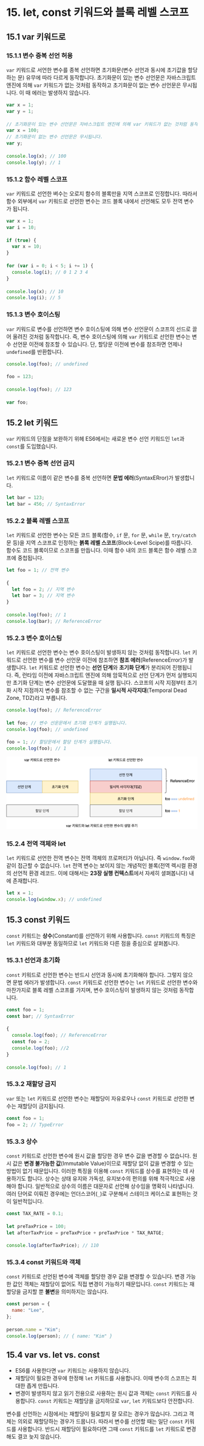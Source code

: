 # 15. let, const 키워드와 블록 레벨 스코프

## 15.1 var 키워드로

### 15.1.1 변수 중복 선언 허용

`var` 키워드로 서언한 변수를 종복 선언하면 초기화문(변수 선언과 동시에 초기값을 할당하는 문) 유무에 따라 다르게 동작합니다. 초기화문이 있는 변수 선언문은 자바스크립트 엔진에 의해 `var` 키워드가 없는 것처럼 동작하고 초기화문이 없는 변수 선언문은 무시됩니다. 이 때 에러는 발생하지 않습니다.

```javascript
var x = 1;
var y = 1;

// 초기화문이 있는 변수 선언문은 자바스크립트 엔진에 의해 var 키워드가 없는 것처럼 동작합니다.
var x = 100;
// 초기화문이 없는 변수 선언문은 무시됩니다.
var y;

console.log(x); // 100
console.log(y); // 1
```

### 15.1.2 함수 레벨 스코프

`var` 키워드로 선언한 벼수는 오로지 함수의 블록만을 지역 스코프로 인정합니다. 따라서 함수 외부에서 `var` 키워드로 선언한 변수는 코드 블록 내에서 선언해도 모두 전역 변수가 됩니다.

```javascript
var x = 1;
var i = 10;

if (true) {
  var x = 10;
}

for (var i = 0; i < 5; i += 1) {
  console.log(i); // 0 1 2 3 4
}

console.log(x); // 10
console.log(i); // 5
```

### 15.1.3 변수 호이스팅

`var` 키워드로 변수를 선언하면 변수 호이스팅에 의해 변수 선언문이 스코프의 선드로 끌어 올려진 것처럼 동작합니다. 즉, 변수 호이스팅에 의해 `var` 키워드로 선언한 변수는 변수 선언문 이전에 참조할 수 있습니다. 단, 할당문 이전에 변수를 참조하면 언제나 `undefined`를 반환합니다.

```javascript
console.log(foo); // undefined

foo = 123;

console.log(foo); // 123

var foo;
```

## 15.2 let 키워드

`var` 키워드의 단점을 보완하기 위헤 ES6에서는 새로운 변수 선언 키워드인 `let`과 `const`를 도입했습니다.

### 15.2.1 변수 중복 선언 금지

`let` 키워드로 이름이 같은 변수를 중복 선언하면 **문법 에러**(SyntaxERror)가 발생합니다.

```javascript
let bar = 123;
let bar = 456; // SyntaxError
```

### 15.2.2 블록 레벨 스코프

`let` 키워드로 선언한 변수는 모든 코드 블록(함수, `if` 문, `for` 문, `while` 문, `try/catch` 문 등)을 지역 스코프로 인정하는 **븕록 레벨 스코프**(Block-Level Scipe)를 따릅니다. 함수도 코드 블록이므로 스코프를 만듭니다. 이때 함수 내의 코드 블록은 함수 레벨 스코프에 중첩됩니다.

```javascript
let foo = 1; // 전역 변수

{
  let foo = 2; // 지역 변수
  let bar = 3; // 지역 변수
}

console.log(foo); // 1
console.log(bar); // ReferenceError
```

### 15.2.3 변수 호이스팅

`let` 키워드로 선언한 변수는 변수 호이스팅이 발생하지 않는 것처럼 동작합니다. `let` 키워드로 선언한 변수를 변수 선언문 이전에 참조하면 **참조 에러**(ReferenceError)가 발생합니다. `let` 키워드로 선언한 변수는 **선언 단계**와 **초기화 단계**가 분리되어 진행됩니다. 즉, 런타임 이전에 자바스크립트 엔진에 의해 암묵적으로 선언 단계가 먼저 실행되지만 초기화 단계는 변수 선언문에 도달했을 때 실행 됩니다. 스코프의 시작 지점부터 초기화 시작 지점까지 변수를 참조할 수 없는 구간을 **일시적 사각지대**(Temporal Dead Zone, TDZ)라고 부릅니다.

```javascript
console.log(foo); // ReferenceError

let foo; // 변수 선운문에서 초기화 단계가 실행됩니다.
console.log(foo); // undefined

foo = 1; // 할당문에서 할당 단계가 실행됩니다.
console.log(foo); // 1
```

![var 키워드와 let 키워드로 선언한 변수의 생명 주기](./image/img-15-2.png)

### 15.2.4 전역 객체와 let

`let` 키워드로 선언한 전역 변수는 전역 객체의 프로퍼티가 아닙니다. 즉 `window.foo`와 같이 접근할 수 없습니다. `let` 전역 변수는 보이지 않는 개념적인 블록(전역 렉시컬 환경의 선언적 환경 레코드. 이에 대해서는 **23장 실행 컨텍스트**에서 자세히 셜펴봅니다) 내에 존재합니다.

```javascript
let x = 1;
console.log(window.x); // undefined
```

## 15.3 const 키워드

`const` 키워드는 **상수**(Constant)를 선언하기 위해 사용합니다. `const` 키워드의 특징은 `let` 키워드와 대부분 동일하므로 `let` 키워드와 다른 점을 중심으로 살펴봅니다.

### 15.3.1 선언과 초기화

`const` 키워드로 선언한 변수는 반드시 선언과 동시에 초기화해야 합니다. 그렇지 않으면 문법 에러가 발생합니다. `const` 키워드로 선언한 변수는 `let` 키워드로 선언한 변수와 마찬가지로 블록 레벨 스코프를 가지며, 변수 호이스팅이 발생하지 않는 것처럼 동작합니다.

```javascript
const foo = 1;
const bar; // SyntaxError

{
  console.log(foo); // ReferenceError
  const foo = 2;
  console.log(foo); //2
}

console.log(foo); // 1
```

### 15.3.2 재할당 금지

`var` 또는 `let` 키워드로 선언한 변수는 재할당이 자유로우나 `const` 키워드로 선언한 변수는 재할당이 금지됩니다.

```javascript
const foo = 1;
foo = 2; // TypeError
```

### 15.3.3 상수

`const` 키워드로 선언한 변수에 원시 값을 할당한 경우 변수 값을 변경할 수 없습니다. 원시 값은 **변경 불가능한 값**(Immutable Value)이므로 재할당 없이 값을 변경할 수 있는 방법이 없기 때문입니다. 이러한 특징을 이용해 `const` 키워드를 상수를 표현하는 데 사용하기도 합니다. 상수는 상태 유지와 가독성, 유지보수의 편의를 위해 적극적으로 사용해야 합니다. 일반적으로 상수의 이름은 대문자로 선언해 상수임을 명확히 나타냅니다. 여러 단어로 이뤄진 경우에는 언더스코어(`_`)로 구분해서 스테이크 케이스로 표현하는 것이 일반적입니다.

```javascript
const TAX_RATE = 0.1;

let preTaxPrice = 100;
let afterTaxPrice = preTaxPrice + preTaxPrice * TAX_RATGE;

console.log(afterTaxPrice); // 110
```

### 15.3.4 const 키워드와 객체

`const` 키워드로 선언된 변수에 객체를 할당한 경우 값을 변경할 수 있습니다. 변경 가능한 값인 객체는 재할당이 없어도 직접 변경이 가능하기 때문입니다. `const` 키워드는 재할당을 금지할 뿐 **불변**을 의미하지는 않습니다.

```javascript
const person = {
  name: "Lee",
};

person.name = "Kim";
console.log(person); // { name: "Kim" }
```

## 15.4 var vs. let vs. const

- ES6를 사용한다면 `var` 키워드는 사용하지 않습니다.
- 재할당이 필요한 경우에 한정해 `let` 키워드를 사용합니다. 이때 변수의 스코프는 최대한 좁게 만듭니다.
- 변경이 발생하지 않고 읽기 전용으로 사용하는 원시 값과 객체는 `const` 키워드를 사용합니다. `const` 키워드는 재할당을 금지하므로 `var`, `let` 키워드보다 안전합니다.

변수를 선언하는 시점에서는 재할당이 필요할지 잘 모르는 경우가 많습니다. 그리고 객체는 의외로 재할당하는 경우가 드뭅니다. 따라서 변수를 선언할 때는 일단 `const` 키워드를 사용합니다. 반드시 재할당이 필요하다면 그때 `const` 키워드를 `let` 키워드로 변경해도 결코 늦지 않습니다.
